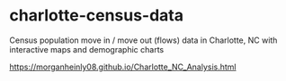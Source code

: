 # charlotte-census-data
Census population move in / move out (flows) data in Charlotte, NC with interactive maps and demographic charts

https://morganheinly08.github.io/Charlotte_NC_Analysis.html





